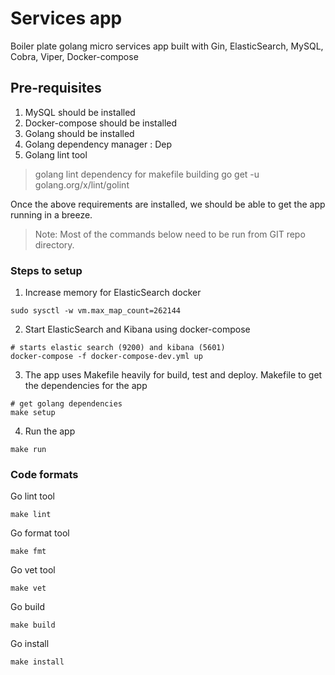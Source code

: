 # Services app

Boiler plate golang micro services app built with Gin, ElasticSearch, MySQL, Cobra, Viper, Docker-compose

## Pre-requisites

1. MySQL should be installed 
2. Docker-compose should be installed
3. Golang should be installed
4. Golang dependency manager : Dep
5. Golang lint tool
> golang lint dependency for makefile building
> go get -u golang.org/x/lint/golint

Once the above requirements are installed, we should be able to get 
the app running in a breeze.

> Note: Most of the commands below need to be run from GIT repo directory.

### Steps to setup
1. Increase memory for ElasticSearch docker

```
sudo sysctl -w vm.max_map_count=262144
```
2. Start ElasticSearch and Kibana using docker-compose

```
# starts elastic search (9200) and kibana (5601)
docker-compose -f docker-compose-dev.yml up 
```
3. The app uses Makefile heavily for build, test and deploy. Makefile to get the dependencies for the app
```
# get golang dependencies
make setup
```
4. Run the app
```
make run
```

### Code formats
Go lint tool
```
make lint
```
Go format tool
```
make fmt
```
Go vet tool
```
make vet
```
Go build
```
make build
```
Go install
```
make install
```
